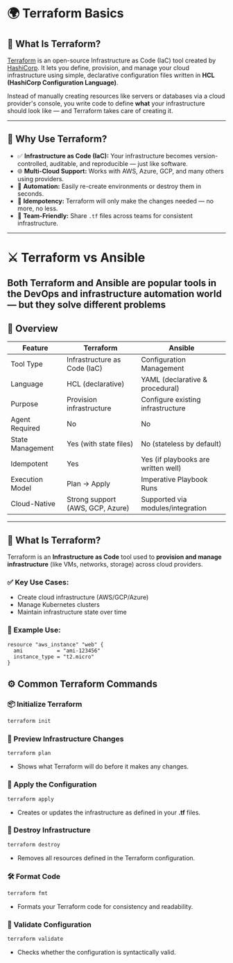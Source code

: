 # 🌍 Terraform Basics

## 📘 What Is Terraform?

[Terraform](https://www.terraform.io/) is an open-source Infrastructure as Code (IaC) tool created by [HashiCorp](https://www.hashicorp.com/). It lets you define, provision, and manage your cloud infrastructure using simple, declarative configuration files written in **HCL (HashiCorp Configuration Language)**.

Instead of manually creating resources like servers or databases via a cloud provider's console, you write code to define **what** your infrastructure should look like — and Terraform takes care of creating it.

---

## 🤔 Why Use Terraform?

- ✅ **Infrastructure as Code (IaC):** Your infrastructure becomes version-controlled, auditable, and reproducible — just like software.
- 🌐 **Multi-Cloud Support:** Works with AWS, Azure, GCP, and many others using providers.
- 🔁 **Automation:** Easily re-create environments or destroy them in seconds.
- 🔄 **Idempotency:** Terraform will only make the changes needed — no more, no less.
- 👥 **Team-Friendly:** Share `.tf` files across teams for consistent infrastructure.

---

# ⚔️ Terraform vs Ansible

## Both **Terraform** and **Ansible** are popular tools in the DevOps and infrastructure automation world — but they solve different problems

## 📘 Overview

| Feature          | Terraform                        | Ansible                             |
| ---------------- | -------------------------------- | ----------------------------------- |
| Tool Type        | Infrastructure as Code (IaC)     | Configuration Management            |
| Language         | HCL (declarative)                | YAML (declarative & procedural)     |
| Purpose          | Provision infrastructure         | Configure existing infrastructure   |
| Agent Required   | No                               | No                                  |
| State Management | Yes (with state files)           | No (stateless by default)           |
| Idempotent       | Yes                              | Yes (if playbooks are written well) |
| Execution Model  | Plan → Apply                     | Imperative Playbook Runs            |
| Cloud-Native     | Strong support (AWS, GCP, Azure) | Supported via modules/integration   |

---

## 🔧 What Is Terraform?

Terraform is an **Infrastructure as Code** tool used to **provision and manage infrastructure** (like VMs, networks, storage) across cloud providers.

### ✅ Key Use Cases:

- Create cloud infrastructure (AWS/GCP/Azure)
- Manage Kubernetes clusters
- Maintain infrastructure state over time

### 🧩 Example Use:

```hcl
resource "aws_instance" "web" {
  ami           = "ami-123456"
  instance_type = "t2.micro"
}
```

## ⚙️ Common Terraform Commands

### 📦 Initialize Terraform

```bash
terraform init
```

### 🧠 Preview Infrastructure Changes

```bash
terraform plan
```

- Shows what Terraform will do before it makes any changes.

### 🚀 Apply the Configuration

```bash
terraform apply
```

- Creates or updates the infrastructure as defined in your **.tf** files.

### 🧹 Destroy Infrastructure

```bash
terraform destroy
```

- Removes all resources defined in the Terraform configuration.

### 🛠 Format Code

```bash
terraform fmt
```

- Formats your Terraform code for consistency and readability.

### 🔎 Validate Configuration

```bash
terraform validate
```

- Checks whether the configuration is syntactically valid.
